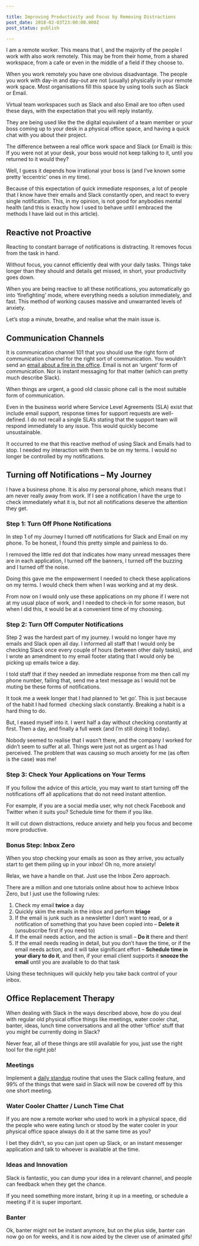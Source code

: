 ```yaml
---

title: Improving Productivity and Focus by Removing Distractions
post_date: 2018-02-03T23:00:00.000Z
post_status: publish

---
```


I am a remote worker. This means that I, and the majority of the people I work with also work remotely. This may be from their home, from a shared workspace, from a cafe or even in the middle of a field if they choose to.

When you work remotely you have one obvious disadvantage. The people you work with day-in and day-out are not (usually) physically in your remote work space. Most organisations fill this space by using tools such as Slack or Email.

Virtual team workspaces such as Slack and also Email are too often used these days, with the expectation that you will reply instantly.

They are being used like the the digital equivalent of a team member or your boss coming up to your desk in a physical office space, and having a quick chat with you about their project.

The difference between a real office work space and Slack (or Email) is this: If you were not at your desk, your boss would not keep talking to it, until you returned to it would they?

Well, I guess it depends how irrational your boss is (and I’ve known some pretty ‘eccentric’ ones in my time).

Because of this expectation of quick immediate responses, a lot of people that I know have their emails and Slack constantly open, and react to every single notification. This, in my opinion, is not good for anybodies mental health (and this is exactly how I used to behave until I embraced the methods I have laid out in this article).

Reactive not Proactive
----------------------

Reacting to constant barrage of notifications is distracting. It removes focus from the task in hand.

Without focus, you cannot efficiently deal with your daily tasks. Things take longer than they should and details get missed, in short, your productivity goes down.

When you are being reactive to all these notifications, you automatically go into ‘firefighting’ mode, where everything needs a solution immediately, and fast. This method of working causes massive and unwarranted levels of anxiety.

Let’s stop a minute, breathe, and realise what the main issue is.

Communication Channels
----------------------

It is communication channel 101 that you should use the right form of communication channel for the right sort of communication. You wouldn’t send an [email about a fire in the office](https://www.youtube.com/watch?v=uesx85EHRTo). Email is not an ‘urgent’ form of communication. Nor is instant messaging for that matter (which can pretty much describe Slack).

When things are urgent, a good old classic phone call is the most suitable form of communication.

Even in the business world where Service Level Agreements (SLA) exist that include email support, response times for support requests are well-defined. I do not recall a single SLA’s stating that the support team will respond immediately to any issue. This would quickly become unsustainable.

It occurred to me that this reactive method of using Slack and Emails had to stop. I needed my interaction with them to be on my terms. I would no longer be controlled by my notifications.

Turning off Notifications – My Journey
--------------------------------------

I have a business phone. It is also my personal phone, which means that I am never really away from work. If I see a notification I have the urge to check immediately what it is, but not all notifications deserve the attention they get.

### Step 1: Turn Off Phone Notifications

In step 1 of my Journey I turned off notifications for Slack and Email on my phone. To be honest, I found this pretty simple and painless to do.

I removed the little red dot that indicates how many unread messages there are in each application, I turned off the banners, I turned off the buzzing and I turned off the noise.

Doing this gave me the empowerment I needed to check these applications on my terms. I would check them when I was working and at my desk.

From now on I would only use these applications on my phone if I were not at my usual place of work, and I needed to check-in for some reason, but when I did this, it would be at a convenient time of my choosing.

### Step 2: Turn Off Computer Notifications

Step 2 was the hardest part of my journey. I would no longer have my emails and Slack open all day. I informed all staff that I would only be checking Slack once every couple of hours (between other daily tasks), and I wrote an amendment to my email footer stating that I would only be picking up emails twice a day.

I told staff that if they needed an immediate response from me then call my phone number, failing that, send me a text message as I would not be muting be these forms of notifications.

It took me a week longer that I had planned to ‘let go’. This is just because of the habit I had formed  checking slack constantly. Breaking a habit is a hard thing to do.

But, I eased myself into it. I went half a day without checking constantly at first. Then a day, and finally a full week (and I’m still doing it today).

Nobody seemed to realise that I wasn’t there, and the company I worked for didn’t seem to suffer at all. Things were just not as urgent as I had perceived. The problem that was causing so much anxiety for me (as often is the case) was me!

### Step 3: Check Your Applications on Your Terms

If you follow the advice of this article, you may want to start turning off the notifications off all applications that do not need instant attention.

For example, if you are a social media user, why not check Facebook and Twitter when it suits you? Schedule time for them if you like.

It will cut down distractions, reduce anxiety and help you focus and become more productive.

### Bonus Step: Inbox Zero

When you stop checking your emails as soon as they arrive, you actually start to get them piling up in your inbox! Oh no, more anxiety!

Relax, we have a handle on that. Just use the Inbox Zero approach.

There are a million and one tutorials online about how to achieve Inbox Zero, but I just use the following rules:

1.  Check my email **twice** a day
2.  Quickly skim the emails in the inbox and perform **triage**
3.  If the email is junk such as a newsletter I don’t want to read, or a notification of something that you have been copied into – **Delete it** (unsubscribe first if you need to)
4.  If the email needs action, and the action is small – **Do it** there and then!
5.  If the email needs reading in detail, but you don’t have the time, or if the email needs action, and it will take significant effort – **Schedule time in your diary to do it**_,_ and then, if your email client supports it **snooze the email** until you are available to do that task

Using these techniques will quickly help you take back control of your inbox.

Office Replacement Therapy
--------------------------

When dealing with Slack in the ways described above, how do you deal with regular old physical office things like meetings, water cooler chat, banter, ideas, lunch time conversations and all the other ‘office’ stuff that you might be currently doing in Slack?

Never fear, all of these things are still available for you, just use the right tool for the right job!

### Meetings

Implement a [daily standup](https://wholesomecode.ltd/daily-standup-scrum/) routine that uses the Slack calling feature, and 99% of the things that were said in Slack will now be covered off by this one short meeting.

### Water Cooler Chatter / Lunch Time Chat

If you are now a remote worker who used to work in a physical space, did the people who were eating lunch or stood by the water cooler in your physical office space always do it at the same time as you?

I bet they didn’t, so you can just open up Slack, or an instant messenger application and talk to whoever is available at the time.

### Ideas and Innovation

Slack is fantastic, you can dump your idea in a relevant channel, and people can feedback when they get the chance.

If you need something more instant, bring it up in a meeting, or schedule a meeting if it is super important.

### Banter

Ok, banter might not be instant anymore, but on the plus side, banter can now go on for weeks, and it is now aided by the clever use of animated gifs!